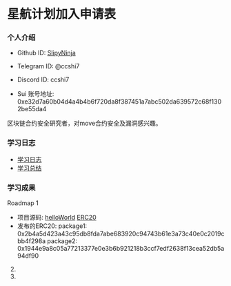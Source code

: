 # 星航计划加入申请表

### 个人介绍

* Github ID: [SlipyNinja](https://github.com/SlipyNinja)

* Telegram ID: @ccshi7

* Discord ID: ccshi7

* Sui 账号地址: 0xe32d7a60b04d4a4b4b6f720da8f387451a7abc502da639572c68f1302be55da4

区块链合约安全研究者，对move合约安全及漏洞感兴趣。

### 学习日志

- [学习日志](journal.md)
- [学习总结](summary.md)

### 学习成果

Roadmap  1  
- 项目源码:
  [helloWorld](https://github.com/SlipyNinja/SuiStartrek/tree/main/members/SlipyNinja/hello_world)
  [ERC20](https://github.com/SlipyNinja/SuiStartrek/tree/main/members/SlipyNinja/fungible_tokens)
- 发布的ERC20: 
package1: 0x2b4a5d423a43c95db8fda7abe683920c94743b61e3a73c40e0c2019cbb4f298a 
package2: 0x1944e9a8c05a77213377e0e3b6b921218b3ccf7edf2638f13cea52db5a94df90


2.


3. 

